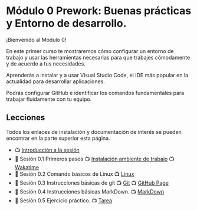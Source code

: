# Módulo 0 Prework: Buenas prácticas y Entorno de desarrollo.

¡Bienvenido al Módulo 0!

En este primer curso te mostraremos cómo configurar un entorno de trabajo y usar las herramientas necesarias para que trabajes cómodamente y de acuerdo a tus necesidades.

Aprenderás a instalar y a usar Visual Studio Code, el IDE más popular en la actualidad para desarrollar aplicaciones.

Podrás configurar GitHub e identificar los comandos fundamentales para trabajar fluidamente con tu equipo.

## Lecciones
Todos los enlaces de instalación y documentación de interés se pueden encontrar en la parte superior esta página.

- :tv: [Introducción a la sesión](https://www.loom.com/share/465b47b47c424b28bb0478e6326985e7)
- :notebook: Sesión 0.1 Primeros pasos  :tv: [Instalación ambiente de trabajo](https://www.loom.com/share/806537ec9185459abc640a173a08e49b)  :tv: [Wakatime](https://www.loom.com/share/15612f8397d7448b9d2b180993eece99)
- :notebook: Sesión 0.2 Comando básicos de Linux  :tv: [Linux](https://www.loom.com/share/7d75d7e9604442f5866fefdb30ed7ebd)
- :notebook: Sesión 0.3 Instrucciones básicas de git  :tv: [Git](https://www.loom.com/share/fd1096927d92443aa8f52ffeeb8d32a7)  :tv: [GitHub Page](https://www.loom.com/share/33af821c285d4d2bb6ab8ce5584c82b6)
- :notebook: Sesión 0.4 Instrucciones básicas MarkDown. :tv: [MarkDown](https://www.loom.com/share/1d65f5280ac34dfbbf5dc34bfc5cbd01)
- :notebook: Sesión 0.5 Ejercicio práctico. :tv: [Tarea](https://www.loom.com/share/4312fa9787e94895a47a3bba1d934450)

